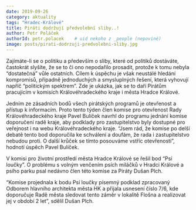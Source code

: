 ```yaml
---
date: 2019-09-26
category: aktuality
tags: "Hradec-Králové"
title: Piráti dodržují předvolební sliby..!
author: Petr Poláček
authorId: petr.polacek    # uid nekoho z _people (nepoviné)
image: posts/pirati-dodrzuji-predvolebni-sliby.jpg
---
```


 Zajímáte-li se o politiku a především o sliby, které od politiků dostáváte, častokrát slyšíte, že se to či ono nepodařilo prosadit, protože k tomu nebyla “dostatečná” vůle ostatních. Cílem k úspěchu je však neustálé hledání kompromisů, případně jednoduchých a smysluplných řešení, která vyhovují napříč “politickým spektrem”. Zde je ukázka, jak se to daří Pirátům pracujícím v komisích Královéhradeckého kraje i města Hradce Králové.

Jedním ze zásadních bodů všech pirátských programů je otevřenost a přístup k informacím. Proto tento týden člen komise pro otevřenost Rady Královéhradeckého kraje Pavel Bulíček navrhl do programu jednání komise doporučení radě kraje, aby podklady pro zastupitelstvo byly dostupné pro veřejnost i na webu Královéhradeckého kraje. “Jsem rád, že komise po delší debatě tento bod doporučila ke schválení a doufám, že rada i zastupitelstvo nebudou proti. O další krůček se tímto posouváme vstříc otevřenosti”, hodnotí úspěch Pavel Bulíček.

V komisi pro životní prostředí města Hradce Králové se řešil bod “Psí loučky”. O problému s volným venčením psích miláčků v Hradci Králové a psího parku psal nedávno člen této komise za Piráty Dušan Plch.

“Komise projednala k bodu Psí loučky písemný podklad zpracovaný Odborem hlavního architekta města HK a přijala usnesení číslo 7/6, kde doporučuje Radě města sledovat tento záměr v lokalitě Flošna a realizovat jej v období 2 let”, sdělil Dušan Plch.
